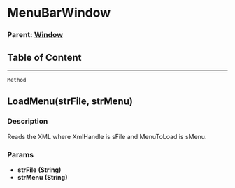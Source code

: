 MenuBarWindow
=============

### Parent: [Window](../WindowControls/Window.html)

Table of Content
---------------- 

<!-- toc -->

------------------------------------------------------------------------

`Method`

LoadMenu(strFile, strMenu)
--------------------------

### Description

Reads the XML where XmlHandle is sFile and MenuToLoad is sMenu.

### Params

-   **strFile** **(String)**
-   **strMenu** **(String)**
